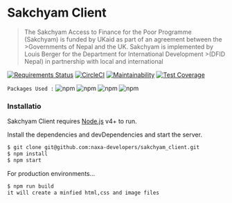 # Sakchyam Client


>The Sakchyam Access to Finance for the Poor Programme (Sakchyam) is funded by UKaid as part of an agreement between the >Governments of Nepal and the UK. Sakchyam is implemented by Louis Berger for the Department for International Development >(DFID Nepal) in partnership with local and international 

[![Requirements Status](https://requires.io/github/varun2948/react_test/requirements.svg?branch=master)](https://requires.io/github/varun2948/react_test/requirements/?branch=master) [![CircleCI](https://circleci.com/gh/naxa-developers/sakchyam_client/tree/master.svg?style=svg)](https://circleci.com/gh/naxa-developers/sakchyam_client/tree/master)         [![Maintainability](https://api.codeclimate.com/v1/badges/82c78ef99f19f77e7c0d/maintainability)](https://codeclimate.com/github/naxa-developers/sakchyam_client/maintainability) [![Test Coverage](https://api.codeclimate.com/v1/badges/82c78ef99f19f77e7c0d/test_coverage)](https://codeclimate.com/github/naxa-developers/sakchyam_client/test_coverage) 

`Packages Used :`
![npm](https://img.shields.io/npm/v/react?label=React) ![npm](https://img.shields.io/npm/v/webpack?color=%238ed6fb&label=Webpack) ![npm](https://img.shields.io/npm/v/eslint?color=%23492fc5&label=ESLint) ![npm](https://img.shields.io/npm/v/prettier?color=%23f6b93d&label=Prettier)


### Installatio

Sakchyam Client requires [Node.js](https://nodejs.org/) v4+ to run.

Install the dependencies and devDependencies and start the server.

```sh
$ git clone git@github.com:naxa-developers/sakchyam_client.git
$ npm install
$ npm start
```

For production environments...

```sh
$ npm run build 
it will create a minfied html,css and image files
```
